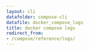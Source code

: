 ```yaml
---
layout: cli
datafolder: compose-cli
datafile: docker_compose_logs
title: docker compose logs
redirect_from:
- /compose/reference/logs/
---
```

<!--
Sorry, but the contents of this page are automatically generated from
Docker's source code. If you want to suggest a change to the text that appears
here, you'll need to find the string by searching this repo:
https://github.com/docker/compose
-->
